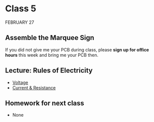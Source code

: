# Class 5
FEBRUARY 27

## Assemble the Marquee Sign
If you did not give me your PCB during class, please **sign up for office hours** this week and bring me your PCB then.

## Lecture: Rules of Electricity
* [Voltage](https://docs.google.com/presentation/d/184sCFTwDPqd-Bj8mLufcIIpf2OTEWMxtmsx5iSzbfDE/edit?usp=sharing)
* [Current & Resistance](https://docs.google.com/presentation/d/1L8JxD1YZQ-N4JVaw7ZpTiI6wwCoxUNRPcokQhKE9tAk/edit?usp=sharing)

## Homework for next class
* None
